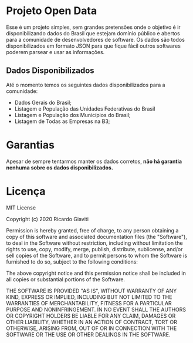 # Projeto Open Data
Esse é um projeto simples, sem grandes pretensões onde o objetivo é ir disponibilizando dados do Brasil que estejam domínio público e abertos para a comunidade de desenvolvedores de software. Os dados são todos disponibilizados em formato JSON para que fique fácil outros softwares poderem parsear e usar as informações.

## Dados Disponibilizados
Até o momento temos os seguintes dados disponibilizados para a comunidade:

- Dados Gerais do Brasil;
- Listagem e População das Unidades Federativas do Brasil
- Listagem e População dos Municípios do Brasil;
- Listagem de Todas as Empresas na B3;

# Garantias
Apesar de sempre tentarmos manter os dados corretos, **não há garantia nenhuma sobre os dados disponibilizados.**

# Licença
MIT License

Copyright (c) 2020 Ricardo Giaviti

Permission is hereby granted, free of charge, to any person obtaining a copy
of this software and associated documentation files (the "Software"), to deal
in the Software without restriction, including without limitation the rights
to use, copy, modify, merge, publish, distribute, sublicense, and/or sell
copies of the Software, and to permit persons to whom the Software is
furnished to do so, subject to the following conditions:

The above copyright notice and this permission notice shall be included in all
copies or substantial portions of the Software.

THE SOFTWARE IS PROVIDED "AS IS", WITHOUT WARRANTY OF ANY KIND, EXPRESS OR
IMPLIED, INCLUDING BUT NOT LIMITED TO THE WARRANTIES OF MERCHANTABILITY,
FITNESS FOR A PARTICULAR PURPOSE AND NONINFRINGEMENT. IN NO EVENT SHALL THE
AUTHORS OR COPYRIGHT HOLDERS BE LIABLE FOR ANY CLAIM, DAMAGES OR OTHER
LIABILITY, WHETHER IN AN ACTION OF CONTRACT, TORT OR OTHERWISE, ARISING FROM,
OUT OF OR IN CONNECTION WITH THE SOFTWARE OR THE USE OR OTHER DEALINGS IN THE
SOFTWARE.
